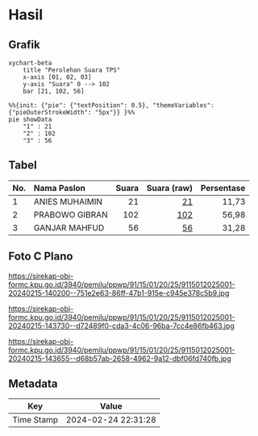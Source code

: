 # Hasil

## Grafik

```mermaid
xychart-beta
    title "Perolehan Suara TPS"
    x-axis [01, 02, 03]
    y-axis "Suara" 0 --> 102
    bar [21, 102, 56]
```

```mermaid
%%{init: {"pie": {"textPosition": 0.5}, "themeVariables": {"pieOuterStrokeWidth": "5px"}} }%%
pie showData
    "1" : 21
    "2" : 102
    "3" : 56
```

## Tabel

| No. | Nama Paslon    | Suara | Suara (raw) | Persentase |
|:--- |:-------------- | -----:| -----------:| ----------:|
| 1   | ANIES MUHAIMIN | 21    | [21][p-1]   | 11,73      |
| 2   | PRABOWO GIBRAN | 102   | [102][p-2]  | 56,98      |
| 3   | GANJAR MAHFUD  | 56    | [56][p-3]   | 31,28      |


[p-1]: https://github.com/gigit-pemilu/pemilu-2024-91-papua/blob/main/pilpres/hitung-suara/sub/91-papua/sub/15-waropen/sub/01-waropen-bawah/sub/2025-uri/sub/001-tps/sub/paslon-1.txt
[p-2]: https://github.com/gigit-pemilu/pemilu-2024-91-papua/blob/main/pilpres/hitung-suara/sub/91-papua/sub/15-waropen/sub/01-waropen-bawah/sub/2025-uri/sub/001-tps/sub/paslon-2.txt
[p-3]: https://github.com/gigit-pemilu/pemilu-2024-91-papua/blob/main/pilpres/hitung-suara/sub/91-papua/sub/15-waropen/sub/01-waropen-bawah/sub/2025-uri/sub/001-tps/sub/paslon-3.txt

## Foto C Plano

https://sirekap-obj-formc.kpu.go.id/3940/pemilu/ppwp/91/15/01/20/25/9115012025001-20240215-140200--751e2e63-86ff-47b1-915e-c945e378c5b9.jpg

https://sirekap-obj-formc.kpu.go.id/3940/pemilu/ppwp/91/15/01/20/25/9115012025001-20240215-143730--d72489f0-cda3-4c06-96ba-7cc4e86fb463.jpg

https://sirekap-obj-formc.kpu.go.id/3940/pemilu/ppwp/91/15/01/20/25/9115012025001-20240215-143655--d68b57ab-2658-4962-9a12-dbf06fd740fb.jpg


## Metadata

| Key        | Value               |
| ---------- | ------------------- |
| Time Stamp | 2024-02-24 22:31:28 |



